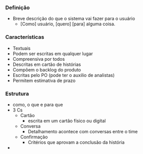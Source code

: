 ### Definição
- Breve descrição do que o sistema vai fazer para o usuário
	- [Como] usuário, [quero] [para] alguma coisa.
### Características
- Textuais
- Podem ser escritas em qualquer lugar
- Compreensiva por todos
- Descritas em cartão de histórias
- Compõem o backlog do produto
- Escritas pelo PO (pode ter o auxilio de analistas)
- Permitem estimativa de prazo

### Estrutura
- como, o que e para que
- 3 Cs
	- Cartão
		- escrita em um cartão físico ou digital
	- Conversa
		- Detalhamento acontece com conversas entre o time
	- Confirmação
		- Critérios que aprovam a conclusão da história
- 